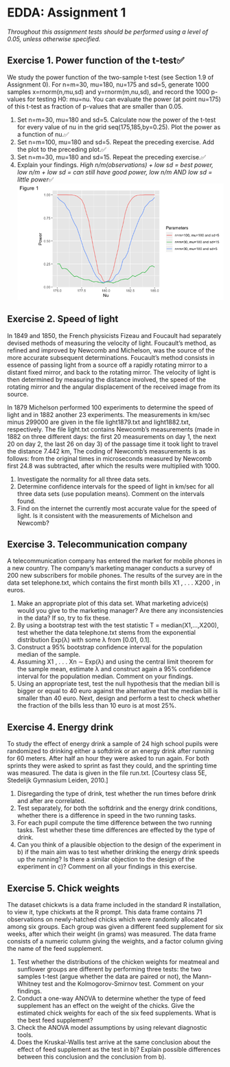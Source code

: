 # EDDA: Assignment 1
*Throughout this assignment tests should be performed using a level of 0.05, unless otherwise specified.*

## Exercise 1. Power function of the t-test:white_check_mark:
We study the power function of the two-sample t-test (see Section 1.9 of Assignment 0). For n=m=30, mu=180, nu=175 and sd=5, generate 1000 samples x=rnorm(n,mu,sd) and y=rnorm(m,nu,sd), and record the 1000 p-values for testing H0: mu=nu. You can evaluate the power (at point nu=175) of this t-test as fraction of p-values that are smaller than 0.05.

1. Set n=m=30, mu=180 and sd=5. Calculate now the power of the t-test for every value of nu in the grid seq(175,185,by=0.25). Plot the power as a function of nu.:white_check_mark:
2. Set n=m=100, mu=180 and sd=5. Repeat the preceding exercise. Add the plot to the preceding plot.:white_check_mark:
3. Set n=m=30, mu=180 and sd=15. Repeat the preceding exercise.:white_check_mark:
4. Explain your findings. *High n/m(observations) + low sd = best power, low n/m + low sd = can still have good power, low n/m AND low sd = little power*:white_check_mark:
![alt text](https://github.com/LotteSuz/edda1/blob/master/plots/plot_ass_1.png)

## Exercise 2. Speed of light
In 1849 and 1850, the French physicists Fizeau and Foucault had separately devised methods of measuring the velocity of light. Foucault’s method, as refined and improved by Newcomb and Michelson, was the source of the more accurate subsequent determinations. Foucault’s method consists in essence of passing light from a source off a rapidly rotating mirror to a distant fixed mirror, and back to the rotating mirror. The velocity of light is then determined by measuring the distance involved, the speed of the rotating mirror and the angular displacement of the received image from its source.

In 1879 Michelson performed 100 experiments to determine the speed of light and in 1882 another 23 experiments. The measurements in km/sec minus 299000 are given in the file light1879.txt and light1882.txt, respectively. The file light.txt contains Newcomb’s measurements (made in 1882 on three different days: the first 20 measurements on day 1, the next 20 on day 2, the last 26 on day 3) of the passage time it took light to travel the distance 7.442 km, The coding of Newcomb’s measurements is as follows: from the original times in microseconds measured by Newcomb first 24.8 was subtracted, after which the results were multiplied with 1000.

1. Investigate the normality for all three data sets.
2. Determine confidence intervals for the speed of light in km/sec for all three data sets (use population
means). Comment on the intervals found.
3. Find on the internet the currently most accurate value for the speed of light. Is it consistent with the
measurements of Michelson and Newcomb?

## Exercise 3. Telecommunication company
A telecommunication company has entered the market for mobile phones in a new country. The company’s marketing manager conducts a survey of 200 new subscribers for mobile phones. The results of the survey are in the data set telephone.txt, which contains the first month bills X1 , . . . X200 , in euros.

1. Make an appropriate plot of this data set. What marketing advice(s) would you give to the marketing manager? Are there any inconsistencies in the data? If so, try to fix these.
2. By using a bootstrap test with the test statistic T = median(X1,...,X200), test whether the data telephone.txt stems from the exponential distribution Exp(λ) with some λ from [0.01, 0.1].
3. Construct a 95% bootstrap confidence interval for the population median of the sample.
4. Assuming X1 , . . . Xn ∼ Exp(λ) and using the central limit theorem for the sample mean, estimate λ and construct again a 95% confidence interval for the population median. Comment on your findings.
5. Using an appropriate test, test the null hypothesis that the median bill is bigger or equal to 40 euro against the alternative that the median bill is smaller than 40 euro. Next, design and perform a test
to check whether the fraction of the bills less than 10 euro is at most 25%.

## Exercise 4. Energy drink
To study the effect of energy drink a sample of 24 high school pupils were randomized to drinking either a softdrink or an energy drink after running for 60 meters. After half an hour they were asked to run again. For both sprints they were asked to sprint as fast they could, and the sprinting time was measured. The data is given in the file run.txt. [Courtesy class 5E, Stedelijk Gymnasium Leiden, 2010.] 

1. Disregarding the type of drink, test whether the run times before drink and after are correlated.
2. Test separately, for both the softdrink and the energy drink conditions, whether there is a difference
in speed in the two running tasks.
3. For each pupil compute the time difference between the two running tasks. Test whether these time
differences are effected by the type of drink.
4. Can you think of a plausible objection to the design of the experiment in b) if the main aim was to test
whether drinking the energy drink speeds up the running? Is there a similar objection to the design of the experiment in c)? Comment on all your findings in this exercise.

## Exercise 5. Chick weights
The dataset chickwts is a data frame included in the standard R installation, to view it, type chickwts at the R prompt. This data frame contains 71 observations on newly-hatched chicks which were randomly allocated among six groups. Each group was given a different feed supplement for six weeks, after which their weight (in grams) was measured. The data frame consists of a numeric column giving the weights, and a factor column giving the name of the feed supplement.

1. Test whether the distributions of the chicken weights for meatmeal and sunflower groups are different by performing three tests: the two samples t-test (argue whether the data are paired or not), the Mann-Whitney test and the Kolmogorov-Smirnov test. Comment on your findings.
2. Conduct a one-way ANOVA to determine whether the type of feed supplement has an effect on the weight of the chicks. Give the estimated chick weights for each of the six feed supplements. What is the best feed supplement?
3. Check the ANOVA model assumptions by using relevant diagnostic tools.
4. Does the Kruskal-Wallis test arrive at the same conclusion about the effect of feed supplement as the
test in b)? Explain possible differences between this conclusion and the conclusion from b).
